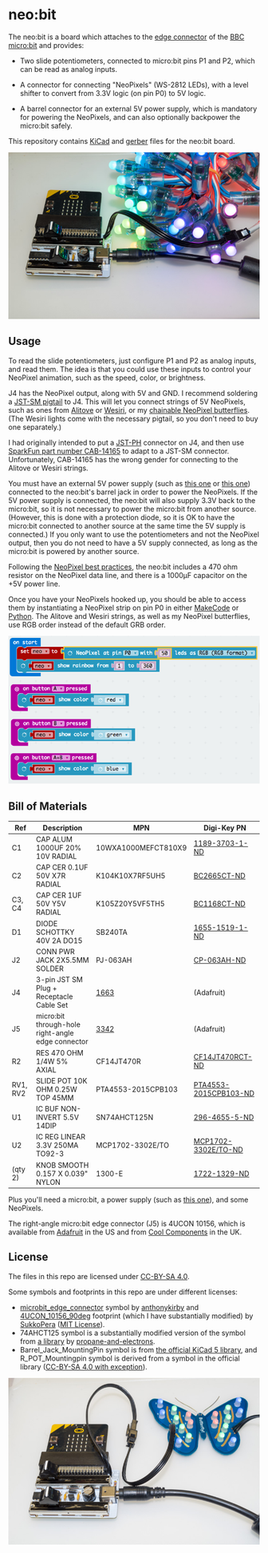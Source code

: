 # neo:bit

The neo:bit is a board which attaches to the [edge connector][11] of
the [BBC micro:bit][16] and provides:

* Two slide potentiometers, connected to micro:bit pins P1 and P2,
  which can be read as analog inputs.

* A connector for connecting "NeoPixels" (WS-2812 LEDs), with a level
  shifter to convert from 3.3V logic (on pin P0) to 5V logic.

* A barrel connector for an external 5V power supply, which is
  mandatory for powering the NeoPixels, and can also optionally
  backpower the micro:bit safely.

This repository contains [KiCad][83] and [gerber][84] files for the
neo:bit board.

![neo:bit board](doc/neobit-alitove.jpg)

## Usage

To read the slide potentiometers, just configure P1 and P2 as analog
inputs, and read them.  The idea is that you could use these inputs to
control your NeoPixel animation, such as the speed, color, or
brightness.

J4 has the NeoPixel output, along with 5V and GND.  I recommend
soldering a [JST-SM pigtail][80] to J4.  This will let you connect
strings of 5V NeoPixels, such as ones from [Alitove][19] or
[Wesiri][81], or my [chainable NeoPixel butterflies][20].  (The Wesiri
lights come with the necessary pigtail, so you don't need to buy one
separately.)

I had originally intended to put a [JST-PH][55] connector on J4, and
then use [SparkFun part number CAB-14165][17] to adapt to a JST-SM
connector.  Unfortunately, CAB-14165 has the wrong gender for
connecting to the Alitove or Wesiri strings.

You must have an external 5V power supply (such as [this one][23] or
[this one][24]) connected to the neo:bit's barrel jack in order to
power the NeoPixels.  If the 5V power supply is connected, the neo:bit
will also supply 3.3V back to the micro:bit, so it is not necessary to
power the micro:bit from another source.  (However, this is done with
a protection diode, so it is OK to have the micro:bit connected to
another source at the same time the 5V supply is connected.)  If you
only want to use the potentiometers and not the NeoPixel output, then
you do not need to have a 5V supply connected, as long as the
micro:bit is powered by another source.

Following the [NeoPixel best practices][25], the neo:bit includes a
470 ohm resistor on the NeoPixel data line, and there is a 1000µF
capacitor on the +5V power line.

Once you have your NeoPixels hooked up, you should be able to access
them by instantiating a NeoPixel strip on pin P0 in either
[MakeCode][27] or [Python][28].  The Alitove and Wesiri strings, as
well as my NeoPixel butterflies, use RGB order instead of the default
GRB order.

![example MakeCode program](doc/neopixel-rainbow-pxt.png)

## Bill of Materials

| Ref      | Description                      | MPN                 | Digi-Key PN                 |
| -------- | -------------------------------- | ------------------- | --------------------------- |
| C1       | CAP ALUM 1000UF 20% 10V RADIAL   | 10WXA1000MEFCT810X9 | [1189-3703-1-ND][50]        |
| C2       | CAP CER 0.1UF 50V X7R RADIAL     | K104K10X7RF5UH5     | [BC2665CT-ND][51]           |
| C3, C4   | CAP CER 1UF 50V Y5V RADIAL       | K105Z20Y5VF5TH5     | [BC1168CT-ND][52]           |
| D1       | DIODE SCHOTTKY 40V 2A DO15       | SB240TA             | [1655-1519-1-ND][53]        |
| J2       | CONN PWR JACK 2X5.5MM SOLDER     | PJ-063AH            | [CP-063AH-ND][54]           |
| J4       | 3-pin JST SM Plug + Receptacle Cable Set | [1663][80]  | (Adafruit)                  |
| J5       | micro:bit through-hole right-angle edge connector | [3342][56] | (Adafruit)          |
| R2       | RES 470 OHM 1/4W 5% AXIAL        | CF14JT470R          | [CF14JT470RCT-ND][57]       |
| RV1, RV2 | SLIDE POT 10K OHM 0.25W TOP 45MM | PTA4553-2015CPB103  | [PTA4553-2015CPB103-ND][58] |
| U1       | IC BUF NON-INVERT 5.5V 14DIP     | SN74AHCT125N        | [296-4655-5-ND][59]         |
| U2       | IC REG LINEAR 3.3V 250MA TO92-3  | MCP1702-3302E/TO    | [MCP1702-3302E/TO-ND][60]   |
| (qty 2)  | KNOB SMOOTH 0.157 X 0.039" NYLON | 1300-E              | [1722-1329-ND][61]          |

Plus you'll need a micro:bit, a power supply (such as [this one][82]),
and some NeoPixels.

The right-angle micro:bit edge connector (J5) is 4UCON 10156, which is
available from [Adafruit][56] in the US and from [Cool Components][26]
in the UK.

## License

The files in this repo are licensed under [CC-BY-SA 4.0][10].

Some symbols and footprints in this repo are under different licenses:

* [microbit_edge_connector][1] symbol by [anthonykirby][3] and [4UCON_10156_90deg][2] footprint (which I have substantially modified) by [SukkoPera][4] ([MIT License][5]).
* 74AHCT125 symbol is a substantially modified version of the symbol from [a library][6] by [propane-and-electrons][7].
* Barrel_Jack_MountingPin symbol is from [the official KiCad 5 library][8], and R_POT_Mountingpin symbol is derived from a symbol in the official library ([CC-BY-SA 4.0 with exception][9]).

![neo:bit with butterfly](doc/neobit-butterfly.jpg)

[1]: https://github.com/anthonykirby/kicad_microbit_connector/blob/master/lib_microbit_connector/lib_microbit_connector.lib
[2]: https://github.com/SukkoPera/OpenAmiga600RamExpansion/blob/master/OpenAmiga600RamExpansion.pretty/4UCON_10156_90deg.kicad_mod
[3]: https://github.com/anthonykirby
[4]: https://github.com/SukkoPera
[5]: https://github.com/anthonykirby/kicad_microbit_connector/blob/master/LICENSE
[6]: https://github.com/propane-and-electrons/kicad-libs/blob/master/shardy.lib
[7]: https://github.com/propane-and-electrons
[8]: https://github.com/KiCad/kicad-symbols/blob/master/Connector.lib
[9]: https://forum.kicad.info/t/kicad-library-licensing/7856
[10]: https://creativecommons.org/licenses/by-sa/4.0/legalcode
[11]: https://tech.microbit.org/hardware/edgeconnector_ds/
[16]: https://microbit.org/
[17]: https://www.sparkfun.com/products/14165
[18]: https://cdn.sparkfun.com/datasheets/Prototyping/ACCA-1495.pdf
[19]: https://smile.amazon.com/gp/product/B01AG923GI/
[20]: https://github.com/ppelleti/ButterflyChain
[23]: https://www.adafruit.com/product/1466
[24]: https://www.adafruit.com/product/658
[25]: https://learn.adafruit.com/adafruit-neopixel-uberguide/best-practices
[26]: https://coolcomponents.co.uk/products/edge-connector-for-bbc-micro-bit
[27]: https://makecode.microbit.org/pkg/microsoft/pxt-neopixel
[28]: https://microbit-micropython.readthedocs.io/en/latest/neopixel.html
[50]: https://www.digikey.com/products/en?keywords=1189-3703-1-ND
[51]: https://www.digikey.com/products/en?keywords=BC2665CT-ND
[52]: https://www.digikey.com/products/en?keywords=BC1168CT-ND
[53]: https://www.digikey.com/products/en?keywords=1655-1519-1-ND
[54]: https://www.digikey.com/products/en?keywords=CP-063AH-ND
[55]: https://www.digikey.com/products/en?keywords=455-1720-ND
[56]: https://www.adafruit.com/product/3342
[57]: https://www.digikey.com/products/en?keywords=CF14JT470RCT-ND
[58]: https://www.digikey.com/products/en?keywords=PTA4553-2015CPB103-ND
[59]: https://www.digikey.com/products/en?keywords=296-4655-5-ND
[60]: https://www.digikey.com/products/en?keywords=MCP1702-3302E%2FTO-ND
[61]: https://www.digikey.com/product-detail/en/davies-molding-llc/1300-E/1722-1329-ND/7908416
[80]: https://www.adafruit.com/product/1663
[81]: https://smile.amazon.com/gp/product/B075T84ZR3/
[82]: https://www.adafruit.com/product/1466
[83]: http://kicad-pcb.org/
[84]: https://en.wikipedia.org/wiki/Gerber_format
